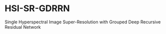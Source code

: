 # HSI-SR-GDRRN
Single Hyperspectral Image Super-Resolution with Grouped Deep Recursive Residual Network
